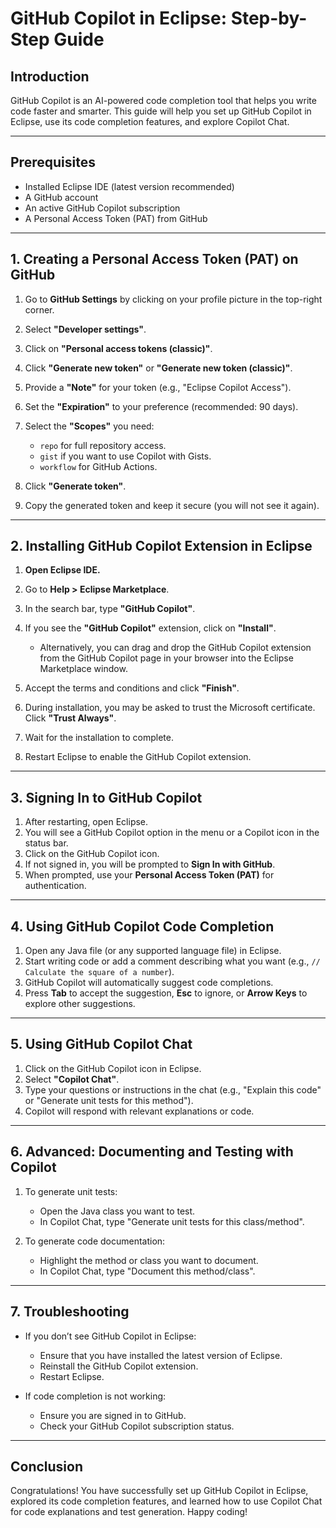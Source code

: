 # GitHub Copilot in Eclipse: Step-by-Step Guide

## Introduction

GitHub Copilot is an AI-powered code completion tool that helps you write code faster and smarter. This guide will help you set up GitHub Copilot in Eclipse, use its code completion features, and explore Copilot Chat.

---

## Prerequisites

* Installed Eclipse IDE (latest version recommended)
* A GitHub account
* An active GitHub Copilot subscription
* A Personal Access Token (PAT) from GitHub

---

## 1. Creating a Personal Access Token (PAT) on GitHub

1. Go to **GitHub Settings** by clicking on your profile picture in the top-right corner.
2. Select **"Developer settings"**.
3. Click on **"Personal access tokens (classic)"**.
4. Click **"Generate new token"** or **"Generate new token (classic)"**.
5. Provide a **"Note"** for your token (e.g., "Eclipse Copilot Access").
6. Set the **"Expiration"** to your preference (recommended: 90 days).
7. Select the **"Scopes"** you need:

   * `repo` for full repository access.
   * `gist` if you want to use Copilot with Gists.
   * `workflow` for GitHub Actions.
8. Click **"Generate token"**.
9. Copy the generated token and keep it secure (you will not see it again).

---

## 2. Installing GitHub Copilot Extension in Eclipse

1. **Open Eclipse IDE.**
2. Go to **Help > Eclipse Marketplace**.
3. In the search bar, type **"GitHub Copilot"**.
4. If you see the **"GitHub Copilot"** extension, click on **"Install"**.

   * Alternatively, you can drag and drop the GitHub Copilot extension from the GitHub Copilot page in your browser into the Eclipse Marketplace window.
5. Accept the terms and conditions and click **"Finish"**.
6. During installation, you may be asked to trust the Microsoft certificate. Click **"Trust Always"**.
7. Wait for the installation to complete.
8. Restart Eclipse to enable the GitHub Copilot extension.

---

## 3. Signing In to GitHub Copilot

1. After restarting, open Eclipse.
2. You will see a GitHub Copilot option in the menu or a Copilot icon in the status bar.
3. Click on the GitHub Copilot icon.
4. If not signed in, you will be prompted to **Sign In with GitHub**.
5. When prompted, use your **Personal Access Token (PAT)** for authentication.

---

## 4. Using GitHub Copilot Code Completion

1. Open any Java file (or any supported language file) in Eclipse.
2. Start writing code or add a comment describing what you want (e.g., `// Calculate the square of a number`).
3. GitHub Copilot will automatically suggest code completions.
4. Press **Tab** to accept the suggestion, **Esc** to ignore, or **Arrow Keys** to explore other suggestions.

---

## 5. Using GitHub Copilot Chat

1. Click on the GitHub Copilot icon in Eclipse.
2. Select **"Copilot Chat"**.
3. Type your questions or instructions in the chat (e.g., "Explain this code" or "Generate unit tests for this method").
4. Copilot will respond with relevant explanations or code.

---

## 6. Advanced: Documenting and Testing with Copilot

1. To generate unit tests:

   * Open the Java class you want to test.
   * In Copilot Chat, type "Generate unit tests for this class/method".
2. To generate code documentation:

   * Highlight the method or class you want to document.
   * In Copilot Chat, type "Document this method/class".

---

## 7. Troubleshooting

* If you don’t see GitHub Copilot in Eclipse:

  * Ensure that you have installed the latest version of Eclipse.
  * Reinstall the GitHub Copilot extension.
  * Restart Eclipse.
* If code completion is not working:

  * Ensure you are signed in to GitHub.
  * Check your GitHub Copilot subscription status.

---

## Conclusion

Congratulations! You have successfully set up GitHub Copilot in Eclipse, explored its code completion features, and learned how to use Copilot Chat for code explanations and test generation. Happy coding!
